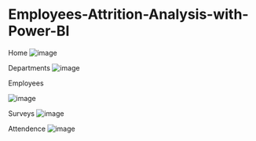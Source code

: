 # Employees-Attrition-Analysis-with-Power-BI

Home
 ![image](https://github.com/ahmedhattem11/Employees-Attrition-Analysis-with-Power-BI/assets/87239054/5b79fd98-2218-499f-8e74-ca3a4071503c)

Departments
 ![image](https://github.com/ahmedhattem11/Employees-Attrition-Analysis-with-Power-BI/assets/87239054/37dd371a-1954-4408-a341-ab94284add95)

Employees
 
![image](https://github.com/ahmedhattem11/Employees-Attrition-Analysis-with-Power-BI/assets/87239054/30798c30-6837-43b8-9bfb-29fe36839aa9)

Surveys
 ![image](https://github.com/ahmedhattem11/Employees-Attrition-Analysis-with-Power-BI/assets/87239054/a4ac4e07-375f-40d1-b211-dce1149d4554)

Attendence
 ![image](https://github.com/ahmedhattem11/Employees-Attrition-Analysis-with-Power-BI/assets/87239054/c62b4fc6-99cd-44f1-bf8d-64fbc24d548b)


